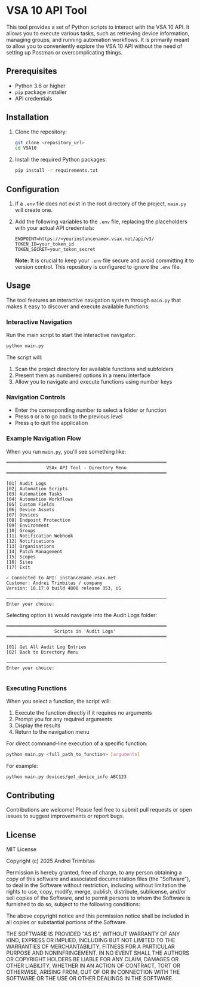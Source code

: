 # VSA 10 API Tool

This tool provides a set of Python scripts to interact with the VSA 10 API. It allows you to execute various tasks, such as retrieving device information, managing groups, and running automation workflows. It is primarily meant to allow you to conveniently explore the VSA 10 API without the need of setting up Postman or overcomplicating things.

## Prerequisites

*   Python 3.6 or higher
*   `pip` package installer
*   API credentials

## Installation

1.  Clone the repository:

    ```bash
    git clone <repository_url>
    cd VSA10
    ```

2.  Install the required Python packages:

    ```bash
    pip install -r requirements.txt
    ```

## Configuration

1.  If a `.env` file does not exist in the root directory of the project, `main.py` will create one.

2.  Add the following variables to the `.env` file, replacing the placeholders with your actual API credentials:

    ```properties
    ENDPOINT=https://<yourinstancename>.vsax.net/api/v3/
    TOKEN_ID=your_token_id
    TOKEN_SECRET=your_token_secret
    ```

    **Note:** It is crucial to keep your `.env` file secure and avoid committing it to version control. This repository is configured to ignore the `.env` file.

## Usage

The tool features an interactive navigation system through `main.py` that makes it easy to discover and execute available functions:

### Interactive Navigation

Run the main script to start the interactive navigator:

```bash
python main.py
```

The script will:
1. Scan the project directory for available functions and subfolders
2. Present them as numbered options in a menu interface
3. Allow you to navigate and execute functions using number keys

### Navigation Controls

* Enter the corresponding number to select a folder or function
* Press `0` or `b` to go back to the previous level
* Press `q` to quit the application

### Example Navigation Flow

When you run `main.py`, you'll see something like:

```
════════════════════════════════════════════════════════════
               VSAx API Tool - Directory Menu
════════════════════════════════════════════════════════════

[01] Audit Logs
[02] Automation Scripts
[03] Automation Tasks
[04] Automation Workflows
[05] Custom Fields
[06] Device Assets
[07] Devices
[08] Endpoint Protection
[09] Environment
[10] Groups
[11] Notification Webhook
[12] Notifications
[13] Organisations
[14] Patch Management
[15] Scopes
[16] Sites
[17] Exit

✓ Connected to API: instancename.vsax.net
Customer: Andrei Trimbitas / company
Version: 10.17.0 build 4800 release 353, US

────────────────────────────────────────────────────────────
Enter your choice:
```

Selecting option `01` would navigate into the Audit Logs folder:

```
════════════════════════════════════════════════════════════
                  Scripts in 'Audit Logs'
════════════════════════════════════════════════════════════

[01] Get All Audit Log Entries
[02] Back to Directory Menu

────────────────────────────────────────────────────────────
Enter your choice:


```

### Executing Functions

When you select a function, the script will:
1. Execute the function directly if it requires no arguments
2. Prompt you for any required arguments
3. Display the results
4. Return to the navigation menu

For direct command-line execution of a specific function:

```bash
python main.py <full_path_to_function> [arguments]
```

For example:
```bash
python main.py devices/get_device_info ABC123
```

## Contributing

Contributions are welcome! Please feel free to submit pull requests or open issues to suggest improvements or report bugs.

## License

MIT License

Copyright (c) 2025 Andrei Trimbitas

Permission is hereby granted, free of charge, to any person obtaining a copy
of this software and associated documentation files (the "Software"), to deal
in the Software without restriction, including without limitation the rights
to use, copy, modify, merge, publish, distribute, sublicense, and/or sell
copies of the Software, and to permit persons to whom the Software is
furnished to do so, subject to the following conditions:

The above copyright notice and this permission notice shall be included in all
copies or substantial portions of the Software.

THE SOFTWARE IS PROVIDED "AS IS", WITHOUT WARRANTY OF ANY KIND, EXPRESS OR
IMPLIED, INCLUDING BUT NOT LIMITED TO THE WARRANTIES OF MERCHANTABILITY,
FITNESS FOR A PARTICULAR PURPOSE AND NONINFRINGEMENT. IN NO EVENT SHALL THE
AUTHORS OR COPYRIGHT HOLDERS BE LIABLE FOR ANY CLAIM, DAMAGES OR OTHER
LIABILITY, WHETHER IN AN ACTION OF CONTRACT, TORT OR OTHERWISE, ARISING FROM,
OUT OF OR IN CONNECTION WITH THE SOFTWARE OR THE USE OR OTHER DEALINGS IN THE
SOFTWARE.

